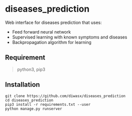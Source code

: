 # diseases_prediction
Web interface for diseases prediction that uses:
- Feed forward neural network 
- Supervised learning with known symptoms and diseases
- Backpropagation algorithm for learning 

## Requirement
>python3, pip3

## Installation

```
git clone https://github.com/diwasx/diseases_prediction
cd diseases_prediction 
pip3 install -r requirements.txt --user
python manage.py runserver
```

